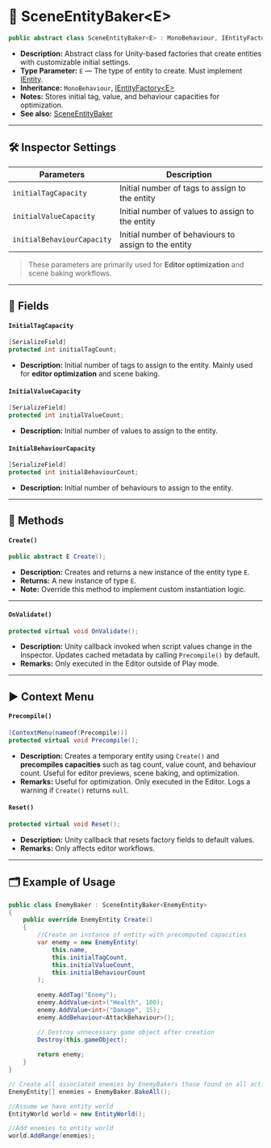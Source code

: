 # 🧩️ SceneEntityBaker\<E>

```csharp
public abstract class SceneEntityBaker<E> : MonoBehaviour, IEntityFactory<E> where E : IEntity
```

- **Description:** Abstract class for Unity-based factories that create
  entities with customizable initial settings.
- **Type Parameter:** `E` — The type of entity to create. Must implement [IEntity](../Entities/IEntity.md).
- **Inheritance:** `MonoBehaviour`, [IEntityFactory\<E>](IEntityFactory%601.md)
- **Notes:** Stores initial tag, value, and behaviour capacities for optimization.
- **See also:** [SceneEntityBaker](SceneEntityBaker.md)

---

## 🛠 Inspector Settings

| Parameters                 | Description                                          | 
|----------------------------|------------------------------------------------------|
| `initialTagCapacity`       | Initial number of tags to assign to the entity       |
| `initialValueCapacity`     | Initial number of values to assign to the entity     |
| `initialBehaviourCapacity` | Initial number of behaviours to assign to the entity |

> These parameters are primarily used for **Editor optimization** and scene baking workflows.

---

## 🧱 Fields

#### `InitialTagCapacity`

```csharp
[SerializeField] 
protected int initialTagCount;
```

- **Description:** Initial number of tags to assign to the entity. Mainly used for **editor optimization** and scene
  baking.

#### `InitialValueCapacity`

```csharp
[SerializeField]
protected int initialValueCount;
```

- **Description:** Initial number of values to assign to the entity.

#### `InitialBehaviourCapacity`

```csharp
[SerializeField] 
protected int initialBehaviourCount;
```

- **Description:** Initial number of behaviours to assign to the entity.

---

## 🏹 Methods

#### `Create()`

```csharp
public abstract E Create();
```

- **Description:** Creates and returns a new instance of the entity type `E`.
- **Returns:** A new instance of type `E`.
- **Note:** Override this method to implement custom instantiation logic.

---

#### `OnValidate()`

```csharp
protected virtual void OnValidate();
```

- **Description:** Unity callback invoked when script values change in the Inspector. Updates cached metadata by calling
  `Precompile()` by default.
- **Remarks:** Only executed in the Editor outside of Play mode.

---

## ▶️ Context Menu

#### `Precompile()`

```csharp
[ContextMenu(nameof(Precompile))]
protected virtual void Precompile();
```

- **Description:** Creates a temporary entity using `Create()` and **precompiles capacities** such as tag count, value
  count, and behaviour count. Useful for editor previews, scene baking, and optimization.
- **Remarks:** Useful for optimization. Only executed in the Editor. Logs a warning if `Create()` returns `null`.

#### `Reset()`

```csharp
protected virtual void Reset();
```

- **Description:** Unity callback that resets factory fields to default values.
- **Remarks:** Only affects editor workflows.

---

## 🗂 Example of Usage

```csharp
public class EnemyBaker : SceneEntityBaker<EnemyEntity>
{
    public override EnemyEntity Create()
    {
        //Create an instance of entity with precomputed capacities
        var enemy = new EnemyEntity(
            this.name,
            this.initialTagCount,
            this.initialValueCount,
            this.initialBehaviourCount
        );
        
        enemy.AddTag("Enemy");
        enemy.AddValue<int>("Health", 100);
        enemy.AddValue<int>("Damage", 15);
        enemy.AddBehaviour<AttackBehaviour>();

        // Destroy unnecessary game object after creation
        Destroy(this.gameObject);
        
        return enemy;
    }
}
```

```csharp
// Create all associated enemies by EnemyBakers those found on all active scenes
EnemyEntity[] enemies = EnemyBaker.BakeAll();

//Assume we have entity world
EntityWorld world = new EntityWorld();

//Add enemies to entity world
world.AddRange(enemies);
```